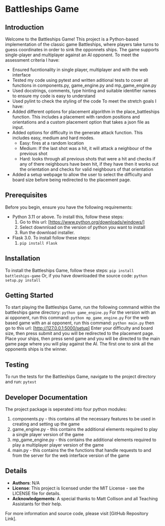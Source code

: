 # Battleships Game

## Introduction
Welcome to the Battleships Game! This project is a Python-based implementation of the classic game Battleships, where players take turns to guess coordinates in order to sink the opponnets ships. 
The game supports single-player and multiplayer against an AI opponent.
To meet the assessment criteria I have:
 - Ensured fucntionality in single player, multiplayer and with the web interface
 - Tested my code using pytest and written aditional tests to cover all functions in components.py, game_engine.py and mp_game_engine.py
 - Used docstrings, comments, type hinting and suitable identifier names to ensure my code is easy to understand
 - Used pylint to check the styling of the code
To meet the stretch goals I have:
 - Added different options for placement algorithm in the place_battleships function. This includes a placement with random positions and orientations and a custom placement option that takes a json file as input.
 - Added options for difficulty in the generate attack function. This includes easy, medium and hard modes.
    - Easy: fires at a random location
    - Medium: If the last shot was a hit, it will attack a neighbour of the previous shot
    - Hard: looks through all previous shots that were a hit and checks if any of there neighbours have been hit, if they have then it works out the orientation and checks for valid neighbours of that orientation
 - Added a setup webpage to allow the user to select the difficulty and board size before being redirected to the placement page.

## Prerequisites
Before you begin, ensure you have the following requirements:
- Python 3.11 or above. To install this, follow these steps:
    1. Go to this url: [https://www.python.org/downloads/windows/]
    2. Select downnload on the version of python you want to install
    3. Run the download installer.
- Flask 3.0. To install follow these steps:
    1. `pip install Flask`

## Installation
To install the Battleships Game, follow these steps:
`pip install battleships-game`
Or, if you have downloaded the source code:
`python setup.py install`

## Getting Started
To start playing the Battleships Game, run the following command within the battleships game directory:
`python game_engine.py`
For the version with an ai opponent, run this command:
`python mp_game_engine.py`
For the web based game with an ai opponent, run this command:
`python main.py`
then go to this url:
[http://127.0.0.1:5000/setup]
Enter your difficulty and board size, then press submit and you will be redirected to the placement page.
Place your ships, then press send game and you will be directed to the main game page where you will play against the AI.
The first one to sink all the opponents ships is the winner.

## Testing
To run the tests for the Battleships Game, navigate to the project directory and run:
`pytest`

## Developer Documentation
The project package is seperated into four python modules:
1. components.py - this contains all the necessary features to be used in creating and setting up the game
2. game_engine.py - this contains the additional elements required to play a single player version of the game
3. mp_game_engine.py - this contains the additional elements required to play a multiplayer player version of the game
4. main.py - this contains the the functions that handle requests to and from the server for the web interface version of the game

## Details
- **Authors**: N/A
- **License**: This project is licensed under the MIT License - see the LICENSE file for details.
- **Acknowledgements**: A special thanks to Matt Collison and all Teaching Assistants for their help.

For more information and source code, please visit [GitHub Repository Link].
